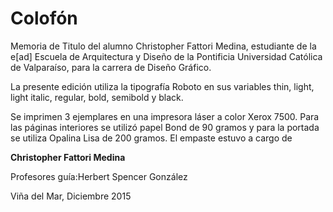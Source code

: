 # Colofón


Memoria de Titulo del alumno Christopher Fattori Medina, estudiante de la e[ad] Escuela de Arquitectura y Diseño de la Pontificia Universidad Católica de Valparaíso, para la carrera de Diseño Gráfico.

La presente edición utiliza la tipografía Roboto en sus variables thin, light, light italic, regular, bold, semibold y black.

Se imprimen 3 ejemplares en una impresora láser a color Xerox 7500. Para las páginas interiores se utilizó papel Bond de 90 gramos y para la portada se utiliza Opalina Lisa de 200 gramos. El empaste estuvo a cargo de 





**Christopher Fattori Medina**

Profesores guía:Herbert Spencer González

Viña del Mar, Diciembre 2015